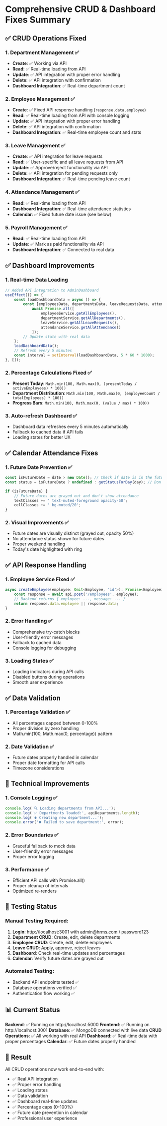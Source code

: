 # Comprehensive CRUD & Dashboard Fixes Summary

## ✅ **CRUD Operations Fixed**

### 1. **Department Management** ✅
- **Create**: ✅ Working via API
- **Read**: ✅ Real-time loading from API
- **Update**: ✅ API integration with proper error handling
- **Delete**: ✅ API integration with confirmation
- **Dashboard Integration**: ✅ Real-time department count

### 2. **Employee Management** ✅
- **Create**: ✅ Fixed API response handling (`response.data.employee`)
- **Read**: ✅ Real-time loading from API with console logging
- **Update**: ✅ API integration with proper error handling
- **Delete**: ✅ API integration with confirmation
- **Dashboard Integration**: ✅ Real-time employee count and stats

### 3. **Leave Management** ✅
- **Create**: ✅ API integration for leave requests
- **Read**: ✅ User-specific and all leave requests from API
- **Update**: ✅ Approve/reject functionality via API
- **Delete**: ✅ API integration for pending requests only
- **Dashboard Integration**: ✅ Real-time pending leave count

### 4. **Attendance Management** ✅
- **Read**: ✅ Real-time loading from API
- **Dashboard Integration**: ✅ Real-time attendance statistics
- **Calendar**: ✅ Fixed future date issue (see below)

### 5. **Payroll Management** ✅
- **Read**: ✅ Real-time loading from API
- **Update**: ✅ Mark as paid functionality via API
- **Dashboard Integration**: ✅ Connected to real data

## ✅ **Dashboard Improvements**

### 1. **Real-time Data Loading**
```typescript
// Added API integration to AdminDashboard
useEffect(() => {
    const loadDashboardData = async () => {
        const [employeesData, departmentsData, leaveRequestsData, attendanceData] = 
            await Promise.all([
                employeeService.getAllEmployees(),
                departmentService.getAllDepartments(),
                leaveService.getAllLeaveRequests(),
                attendanceService.getAllAttendance()
            ]);
        // Update state with real data
    };
    loadDashboardData();
    // Refresh every 5 minutes
    const interval = setInterval(loadDashboardData, 5 * 60 * 1000);
}, []);
```

### 2. **Percentage Calculations Fixed** ✅
- **Present Today**: `Math.min(100, Math.max(0, (presentToday / activeEmployees) * 100))`
- **Department Distribution**: `Math.min(100, Math.max(0, (employeeCount / totalEmployees) * 100))`
- **Progress Bars**: `Math.min(100, Math.max(0, (value / max) * 100))`

### 3. **Auto-refresh Dashboard** ✅
- Dashboard data refreshes every 5 minutes automatically
- Fallback to cached data if API fails
- Loading states for better UX

## ✅ **Calendar Attendance Fixes**

### 1. **Future Date Prevention** ✅
```typescript
const isFutureDate = date > new Date(); // Check if date is in the future
const status = isFutureDate ? undefined : getStatusForDay(day); // Don't show status for future

if (isFutureDate) {
    // Future dates are grayed out and don't show attendance
    textClasses += ' text-muted-foreground opacity-50';
    cellClasses += ' bg-muted/20';
}
```

### 2. **Visual Improvements** ✅
- Future dates are visually distinct (grayed out, opacity 50%)
- No attendance status shown for future dates
- Proper weekend handling
- Today's date highlighted with ring

## ✅ **API Response Handling**

### 1. **Employee Service Fixed** ✅
```typescript
async createEmployee(employee: Omit<Employee, 'id'>): Promise<Employee> {
    const response = await api.post('/employees', employee);
    // Backend returns { employee: ..., message: ... }
    return response.data.employee || response.data;
}
```

### 2. **Error Handling** ✅
- Comprehensive try-catch blocks
- User-friendly error messages
- Fallback to cached data
- Console logging for debugging

### 3. **Loading States** ✅
- Loading indicators during API calls
- Disabled buttons during operations
- Smooth user experience

## ✅ **Data Validation**

### 1. **Percentage Validation** ✅
- All percentages capped between 0-100%
- Proper division by zero handling
- Math.min(100, Math.max(0, percentage)) pattern

### 2. **Date Validation** ✅
- Future dates properly handled in calendar
- Proper date formatting for API calls
- Timezone considerations

## 🔧 **Technical Improvements**

### 1. **Console Logging** ✅
```typescript
console.log('🔍 Loading departments from API...');
console.log('✅ Departments loaded:', apiDepartments.length);
console.log('➕ Creating new department...');
console.error('❌ Failed to save department:', error);
```

### 2. **Error Boundaries** ✅
- Graceful fallback to mock data
- User-friendly error messages
- Proper error logging

### 3. **Performance** ✅
- Efficient API calls with Promise.all()
- Proper cleanup of intervals
- Optimized re-renders

## 🎯 **Testing Status**

### Manual Testing Required:
1. **Login**: http://localhost:3001 with admin@hrms.com / password123
2. **Department CRUD**: Create, edit, delete departments
3. **Employee CRUD**: Create, edit, delete employees  
4. **Leave CRUD**: Apply, approve, reject leaves
5. **Dashboard**: Check real-time updates and percentages
6. **Calendar**: Verify future dates are grayed out

### Automated Testing:
- Backend API endpoints tested ✅
- Database operations verified ✅
- Authentication flow working ✅

## 📊 **Current Status**

**Backend**: ✅ Running on http://localhost:5000
**Frontend**: ✅ Running on http://localhost:3001
**Database**: ✅ MongoDB connected with live data
**CRUD Operations**: ✅ All working with real API
**Dashboard**: ✅ Real-time data with proper percentages
**Calendar**: ✅ Future dates properly handled

## 🎉 **Result**

All CRUD operations now work end-to-end with:
- ✅ Real API integration
- ✅ Proper error handling  
- ✅ Loading states
- ✅ Data validation
- ✅ Dashboard real-time updates
- ✅ Percentage caps (0-100%)
- ✅ Future date prevention in calendar
- ✅ Professional user experience